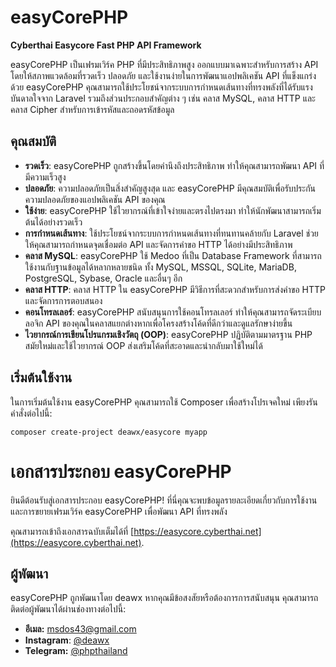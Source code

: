 # easyCorePHP

**Cyberthai Easycore Fast PHP API Framework**

easyCorePHP เป็นเฟรมเวิร์ค PHP ที่มีประสิทธิภาพสูง ออกแบบมาเฉพาะสำหรับการสร้าง API โดยให้สภาพแวดล้อมที่รวดเร็ว ปลอดภัย และใช้งานง่ายในการพัฒนาแอปพลิเคชัน API ที่แข็งแกร่ง ด้วย easyCorePHP คุณสามารถใช้ประโยชน์จากระบบการกำหนดเส้นทางที่ทรงพลังที่ได้รับแรงบันดาลใจจาก Laravel รวมถึงส่วนประกอบสำคัญต่าง ๆ เช่น คลาส MySQL, คลาส HTTP และคลาส Cipher สำหรับการเข้ารหัสและถอดรหัสข้อมูล

## คุณสมบัติ

- **รวดเร็ว**: easyCorePHP ถูกสร้างขึ้นโดยคำนึงถึงประสิทธิภาพ ทำให้คุณสามารถพัฒนา API ที่มีความเร็วสูง
- **ปลอดภัย**: ความปลอดภัยเป็นสิ่งสำคัญสูงสุด และ easyCorePHP มีคุณสมบัติเพื่อรับประกันความปลอดภัยของแอปพลิเคชัน API ของคุณ
- **ใช้ง่าย**: easyCorePHP ใช้ไวยากรณ์ที่เข้าใจง่ายและตรงไปตรงมา ทำให้นักพัฒนาสามารถเริ่มต้นได้อย่างรวดเร็ว
- **การกำหนดเส้นทาง**: ใช้ประโยชน์จากระบบการกำหนดเส้นทางที่ทนทานคล้ายกับ Laravel ช่วยให้คุณสามารถกำหนดจุดเชื่อมต่อ API และจัดการคำขอ HTTP ได้อย่างมีประสิทธิภาพ
- **คลาส MySQL**: easyCorePHP ใช้ Medoo ที่เป็น Database Framework ที่สามารถใช้งานกับฐานข้อมูลได้หลากหลายชนิด ทั้ง MySQL, MSSQL, SQLite, MariaDB, PostgreSQL, Sybase, Oracle และอื่นๆ อีก
- **คลาส HTTP**: คลาส HTTP ใน easyCorePHP มีวิธีการที่สะดวกสำหรับการส่งคำขอ HTTP และจัดการการตอบสนอง
- **คอนโทรลเลอร์**: easyCorePHP สนับสนุนการใช้คอนโทรลเลอร์ ทำให้คุณสามารถจัดระเบียบลอจิก API ของคุณในคลาสแยกต่างหากเพื่อโครงสร้างโค้ดที่ดีกว่าและดูแลรักษาง่ายขึ้น
- **ไวยากรณ์การเขียนโปรแกรมเชิงวัตถุ (OOP)**: easyCorePHP ปฏิบัติตามมาตรฐาน PHP สมัยใหม่และใช้ไวยากรณ์ OOP ส่งเสริมโค้ดที่สะอาดและนำกลับมาใช้ใหม่ได้

## เริ่มต้นใช้งาน

ในการเริ่มต้นใช้งาน easyCorePHP คุณสามารถใช้ Composer เพื่อสร้างโปรเจคใหม่ เพียงรันคำสั่งต่อไปนี้:

```
composer create-project deawx/easycore myapp
```

# เอกสารประกอบ easyCorePHP

ยินดีต้อนรับสู่เอกสารประกอบ easyCorePHP! ที่นี่คุณจะพบข้อมูลรายละเอียดเกี่ยวกับการใช้งานและการขยายเฟรมเวิร์ค easyCorePHP เพื่อพัฒนา API ที่ทรงพลัง

คุณสามารถเข้าถึงเอกสารฉบับเต็มได้ที่ [https://easycore.cyberthai.net](https://easycore.cyberthai.net).

## ผู้พัฒนา

easyCorePHP ถูกพัฒนาโดย deawx หากคุณมีข้อสงสัยหรือต้องการการสนับสนุน คุณสามารถติดต่อผู้พัฒนาได้ผ่านช่องทางต่อไปนี้:

- **อีเมล:** [msdos43@gmail.com](mailto:msdos43@gmail.com)
- **Instagram**: [@deawx](https://instagram.com/deawx)
- **Telegram:** [@phpthailand](https://t.me/phpthailand)
